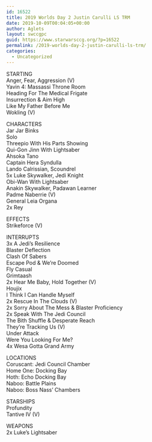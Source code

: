 ```yaml
---
id: 16522
title: 2019 Worlds Day 2 Justin Carulli LS TRM
date: 2019-10-09T00:04:05+00:00
author: Aglets
layout: swccgpc
guid: https://www.starwarsccg.org/?p=16522
permalink: /2019-worlds-day-2-justin-carulli-ls-trm/
categories:
  - Uncategorized
---
```

STARTING  
Anger, Fear, Aggression (V)  
Yavin 4: Massassi Throne Room  
Heading For The Medical Frigate  
Insurrection & Aim High  
Like My Father Before Me  
Wokling (V)

CHARACTERS  
Jar Jar Binks  
Solo  
Threepio With His Parts Showing  
Qui-Gon Jinn With Lightsaber  
Ahsoka Tano  
Captain Hera Syndulla  
Lando Calrissian, Scoundrel  
5x Luke Skywalker, Jedi Knight  
Obi-Wan With Lightsaber  
Anakin Skywalker, Padawan Learner  
Padme Naberrie (V)  
General Leia Organa  
2x Rey

EFFECTS  
Strikeforce (V)

INTERRUPTS  
3x A Jedi’s Resilience  
Blaster Deflection  
Clash Of Sabers  
Escape Pod & We’re Doomed  
Fly Casual  
Grimtaash  
2x Hear Me Baby, Hold Together (V)  
Houjix  
I Think I Can Handle Myself  
2x Rescue In The Clouds (V)  
2x Sorry About The Mess & Blaster Proficiency  
2x Speak With The Jedi Council  
The Bith Shuffle & Desperate Reach  
They’re Tracking Us (V)  
Under Attack  
Were You Looking For Me?  
4x Wesa Gotta Grand Army

LOCATIONS  
Coruscant: Jedi Council Chamber  
Home One: Docking Bay  
Hoth: Echo Docking Bay  
Naboo: Battle Plains  
Naboo: Boss Nass’ Chambers

STARSHIPS  
Profundity  
Tantive IV (V)

WEAPONS  
2x Luke’s Lightsaber